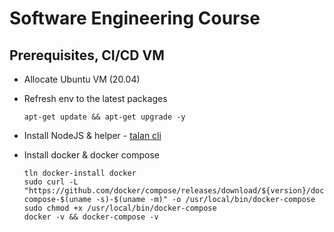 # Software Engineering Course

## Prerequisites, CI/CD VM
* Allocate Ubuntu VM (20.04)
* Refresh env to the latest packages
  ```
  apt-get update && apt-get upgrade -y
  ```

* Install NodeJS & helper - [talan cli](https://github.com/project-talan/tln-cli)
* Install docker & docker compose
  ```
  tln docker-install docker 
  sudo curl -L "https://github.com/docker/compose/releases/download/${version}/docker-compose-$(uname -s)-$(uname -m)" -o /usr/local/bin/docker-compose
  sudo chmod +x /usr/local/bin/docker-compose
  docker -v && docker-compose -v
  ```
